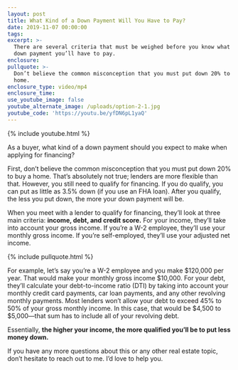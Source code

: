 ```yaml
---
layout: post
title: What Kind of a Down Payment Will You Have to Pay?
date: 2019-11-07 00:00:00
tags:
excerpt: >-
  There are several criteria that must be weighed before you know what kind of
  down payment you’ll have to pay.
enclosure:
pullquote: >-
  Don’t believe the common misconception that you must put down 20% to buy a
  home.
enclosure_type: video/mp4
enclosure_time:
use_youtube_image: false
youtube_alternate_image: /uploads/option-2-1.jpg
youtube_code: 'https://youtu.be/yfDN6pL1yaQ'
---
```


{% include youtube.html %}

As a buyer, what kind of a down payment should you expect to make when applying for financing?

First, don’t believe the common misconception that you must put down 20% to buy a home. That’s absolutely not true; lenders are more flexible than that. However, you still need to qualify for financing. If you do qualify, you can put as little as 3.5% down (if you use an FHA loan). After you qualify, the less you put down, the more your down payment will be.&nbsp;

When you meet with a lender to qualify for financing, they’ll look at three main criteria: **income, debt, and credit score.** For your income, they’ll take into account your gross income. If you’re a W-2 employee, they’ll use your monthly gross income. If you’re self-employed, they’ll use your adjusted net income.

{% include pullquote.html %}

For example, let’s say you’re a W-2 employee and you make $120,000 per year. That would make your monthly gross income $10,000. For your debt, they’ll calculate your debt-to-income ratio (DTI) by taking into account your monthly credit card payments, car loan payments, and any other revolving monthly payments. Most lenders won’t allow your debt to exceed 45% to 50% of your gross monthly income. In this case, that would be $4,500 to $5,000—that sum has to include all of your revolving debt.

Essentially, **the higher your income, the more qualified you’ll be to put less money down.&nbsp;**

If you have any more questions about this or any other real estate topic, don’t hesitate to reach out to me. I’d love to help you.&nbsp;